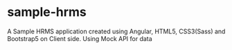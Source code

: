 # sample-hrms
A Sample HRMS application created using Angular, HTML5, CSS3(Sass) and Bootstrap5 on Client side.
Using Mock API for data
